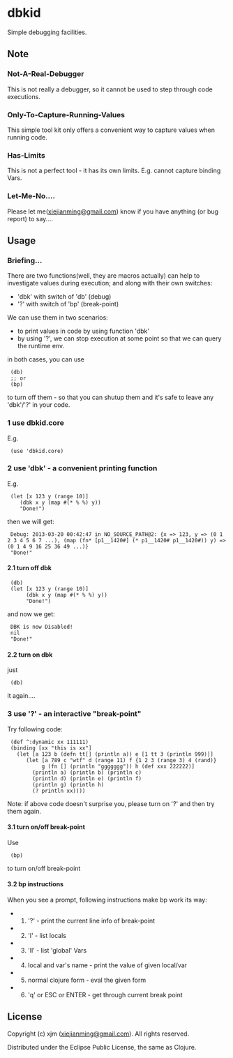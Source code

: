 # dbkid

Simple debugging facilities.

## Note
### Not-A-Real-Debugger
This is not really a debugger, so it cannot be used to step through code executions.
### Only-To-Capture-Running-Values
This simple tool kit only offers a convenient way to capture values when running code.
### Has-Limits
This is not a perfect tool - it has its own limits. E.g. cannot capture binding Vars. 
### Let-Me-No....
Please let me(xiejianming@gmail.com) know if you have anything (or bug report) to say....

## Usage
### Briefing...
There are two functions(well, they are macros actually) can help to investigate values during execution; and along with their own switches:
- 'dbk' with switch of 'db' (debug)
- '?' with switch of 'bp' (break-point)

We can use them in two scenarios:
- to print values in code by using function 'dbk'
- by using '?', we can stop execution at some point so that we can query the runtime env.

in both cases, you can use

     (db)
     ;; or
     (bp)
     
to turn off them - so that you can shutup them and it's safe to leave any 'dbk'/'?' in your code.

### 1 use dbkid.core
E.g. 

     (use 'dbkid.core)

### 2 use 'dbk' - a convenient printing function
E.g.

     (let [x 123 y (range 10)]
        (dbk x y (map #(* % %) y))
        "Done!")

then we will get:

     Debug: 2013-03-20 00:42:47 in NO_SOURCE_PATH@2: {x => 123, y => (0 1 2 3 4 5 6 7 ...), (map (fn* [p1__1420#] (* p1__1420# p1__1420#)) y) => (0 1 4 9 16 25 36 49 ...)}
     "Done!"
     
#### 2.1 turn off dbk

     (db)
     (let [x 123 y (range 10)]
          (dbk x y (map #(* % %) y))
          "Done!")
     
and now we get:

     DBK is now Disabled!
     nil
     "Done!"
     
#### 2.2 turn on dbk
just 

     (db)
     
it again....

### 3 use '?' - an interactive "break-point"
Try following code:

     (def ^:dynamic xx 111111)
     (binding [xx "this is xx"]
       (let [a 123 b (defn tt[] (println a)) e [1 tt 3 (println 999)]]
          (let [a 789 c "wtf" d (range 11) f {1 2 3 (range 3) 4 (rand)} 
               g (fn [] (println "ggggggg")) h (def xxx 222222)]
            (println a) (println b) (println c)
            (println d) (println e) (println f)
            (println g) (println h)
            (? println xx))))

Note: if above code doesn't surprise you, please turn on '?' and then try them again.

#### 3.1 turn on/off break-point
Use 

     (bp)

to turn on/off break-point
#### 3.2 bp instructions
When you see a prompt, following instructions make bp work its way:
- 1) '?' - print the current line info of break-point 
- 2) 'l' - list locals
- 3) 'll' - list 'global' Vars
- 4) local and var's name - print the value of given local/var
- 5) normal clojure form - eval the given form
- 6) 'q' or ESC or ENTER - get through current break point

## License

Copyright (c) xjm (xiejianming@gmail.com). All rights reserved.

Distributed under the Eclipse Public License, the same as Clojure.
